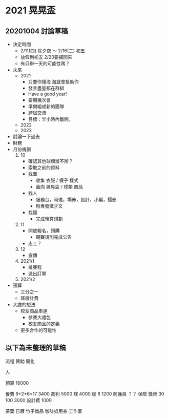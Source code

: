 # 2021 晃晃盃
## 20201004 討論草稿
- 決定時間
    - 2/11(四) 除夕夜 ～ 2/16(二) 初五
    - 放假到初五 2/20要補回來
    - 有只辦一天的可能性嗎？
- 未來
    - 2021
        - 只要你懂海 海就會幫助你
        - 發言盡量都在群組
        - Have a good year!
        - 要開幾次會
        - 準備組成新的團隊
        - 跨屆交流
        - 目標：半小時內離開，
    - 2022
    - 2023
- 討論一下過去
- 財務
- 月份規劃
   1. 10
        - 確認其他球類辦不辦？
        - 索取之前的資料
        - 找圖
            - 收集 衣服 / 襪子 樣式
            - 面向 晃晃盃 / 球類 商品
        - 找人
            - 服務台，司儀，場佈，設計，小編，攝影
            - 粉專發徵才文
        - 找錢
            - 完成預算規劃
    2. 11
        - 開放報名，預購
            - 競賽規則完成公告
        - 志工？
    3. 12
        - 宣傳
    4. 2021/1
        - 排賽程
        - 送出訂單
    5. 2021/2
- 預算
    - 三分之一
    - 降設計費
- 大膽的想法
    - 校友商品串連
        - 參賽大禮包
        - 校友商品的定義
    - 更多合作的可能性


## 以下為未整理的草稿

流程
贊助
簡化

人

預算
16000

餐費 9+2+6=17 3400
裁判 5000
球 4000
總 6 1200
防護員 ？？
保險
獎牌 30 100 3000
設計費 1000

茶葉 日曆 竹子商品 咖啡抵用券 工作室
